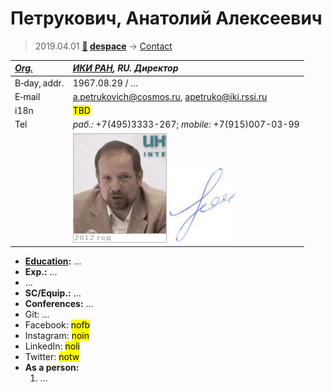 # Петрукович, Анатолий Алексеевич
> 2019.04.01 **[🚀](../index/index.md) [despace](index.md)** → [Contact](contact.md)

|*[Org.](contact.md)*|*[ИКИ РАН](zz_iki_ras.md), RU. Директор*|
|:--|:--|
|B‑day, addr.|1967.08.29 / …|
|E‑mail|<a.petrukovich@cosmos.ru>, <apetruko@iki.rssi.ru>|
|i18n|<mark>TBD</mark>|
|Tel|*раб.:* +7(495)3333-267; *mobile:* +7(915)007-03-99|
||![](f/contact/p/petrukovich1_animated.gif) [![](f/contact/p/petrukovich1_sign_thumb.jpg)](f/contact/p/petrukovich1_sign.png)|

   - **[Education](edu.md):** …
   - **Exp.:** …
   - …
   - **SC/Equip.:** …
   - **Conferences:** …
   - Git: …
   - Facebook: <mark>nofb</mark>
   - Instagram: <mark>noin</mark>
   - LinkedIn: <mark>noli</mark>
   - Twitter: <mark>notw</mark>
   - **As a person:**
      1. …
